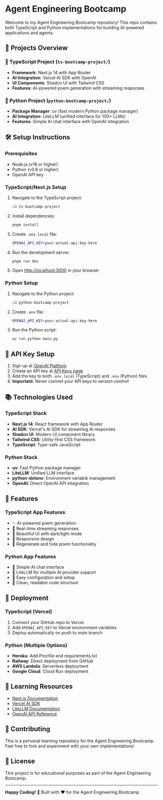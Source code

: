 # Agent Engineering Bootcamp

Welcome to my Agent Engineering Bootcamp repository! This repo contains both TypeScript and Python implementations for building AI-powered applications and agents.

## 🚀 Projects Overview

### 📁 TypeScript Project (`ts-bootcamp-project/`)
- **Framework**: Next.js 14 with App Router
- **AI Integration**: Vercel AI SDK with OpenAI
- **UI Components**: Shadcn UI with Tailwind CSS
- **Features**: AI-powered poem generation with streaming responses

### 📁 Python Project (`python-bootcamp-project/`)
- **Package Manager**: uv (fast modern Python package manager)
- **AI Integration**: LiteLLM (unified interface for 100+ LLMs)
- **Features**: Simple AI chat interface with OpenAI integration

## 🛠️ Setup Instructions

### Prerequisites
- Node.js (v18 or higher)
- Python (v3.8 or higher)
- OpenAI API key

### TypeScript/Next.js Setup

1. Navigate to the TypeScript project:
   ```bash
   cd ts-bootcamp-project
   ```

2. Install dependencies:
   ```bash
   pnpm install
   ```

3. Create `.env.local` file:
   ```bash
   OPENAI_API_KEY=your-actual-api-key-here
   ```

4. Run the development server:
   ```bash
   pnpm run dev
   ```

5. Open [http://localhost:3000](http://localhost:3000) in your browser

### Python Setup

1. Navigate to the Python project:
   ```bash
   cd python-bootcamp-project
   ```

2. Create `.env` file:
   ```bash
   OPENAI_API_KEY=your-actual-api-key-here
   ```

3. Run the Python script:
   ```bash
   uv run python main.py
   ```

## 🔑 API Key Setup

1. Sign up at [OpenAI Platform](https://platform.openai.com/)
2. Create an API key at [API Keys page](https://platform.openai.com/api-keys)
3. Add the key to both `.env.local` (TypeScript) and `.env` (Python) files
4. **Important**: Never commit your API keys to version control!

## 📚 Technologies Used

### TypeScript Stack
- **Next.js 14**: React framework with App Router
- **AI SDK**: Vercel's AI SDK for streaming AI responses
- **Shadcn UI**: Modern UI component library
- **Tailwind CSS**: Utility-first CSS framework
- **TypeScript**: Type-safe JavaScript

### Python Stack
- **uv**: Fast Python package manager
- **LiteLLM**: Unified LLM interface
- **python-dotenv**: Environment variable management
- **OpenAI**: Direct OpenAI API integration

## 🎯 Features

### TypeScript App Features
- ✨ AI-powered poem generation
- 🔄 Real-time streaming responses
- 🎨 Beautiful UI with dark/light mode
- 📱 Responsive design
- 🔄 Regenerate and hide poem functionality

### Python App Features
- 🤖 Simple AI chat interface
- 🔗 LiteLLM for multiple AI provider support
- 🔧 Easy configuration and setup
- 📝 Clean, readable code structure

## 🚀 Deployment

### TypeScript (Vercel)
1. Connect your GitHub repo to Vercel
2. Add `OPENAI_API_KEY` to Vercel environment variables
3. Deploy automatically on push to main branch

### Python (Multiple Options)
- **Heroku**: Add Procfile and requirements.txt
- **Railway**: Direct deployment from GitHub
- **AWS Lambda**: Serverless deployment
- **Google Cloud**: Cloud Run deployment

## 📖 Learning Resources

- [Next.js Documentation](https://nextjs.org/docs)
- [Vercel AI SDK](https://sdk.vercel.ai/)
- [LiteLLM Documentation](https://docs.litellm.ai/)
- [OpenAI API Reference](https://platform.openai.com/docs/api-reference)

## 🤝 Contributing

This is a personal learning repository for the Agent Engineering Bootcamp. Feel free to fork and experiment with your own implementations!

## 📄 License

This project is for educational purposes as part of the Agent Engineering Bootcamp.

---

**Happy Coding!** 🎉 Built with ❤️ for the Agent Engineering Bootcamp 